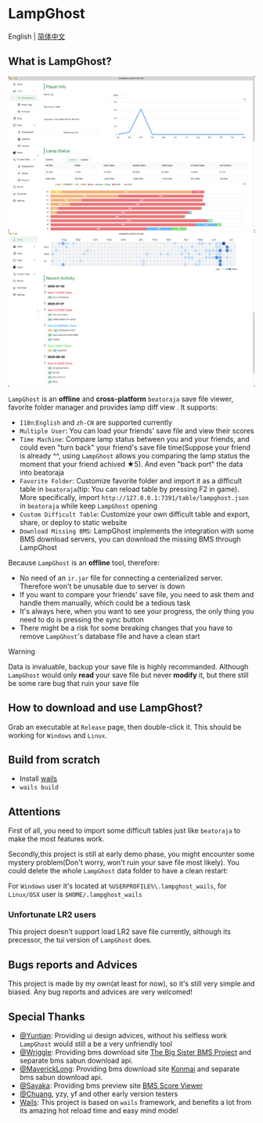 # LampGhost

English | [简体中文](./README.zh-CN.md)

## What is LampGhost?

![showcase1](./doc/showcase1.png)
![showcase2](./doc/showcase2.png)

`LampGhost` is an **offline** and **cross-platform** `beatoraja` save file viewer, favorite folder manager and provides lamp diff view . It supports:

- `I18n`:`English` and `zh-CN` are supported currently
- `Multiple User`: You can load your friends' save file and view their scores
- `Time Machine`: Compare lamp status between you and your friends, and could even "turn back" your friend's save file time(Suppose your friend is already ^^, using `LampGhost` allows you comparing the lamp status the moment that your friend achived ★5). And even "back port" the data into beatoraja
- `Favorite Folder`: Customize favorite folder and import it as a difficult table in `beatoraja`(tip: You can reload table by pressing F2 in game). More specifically, import `http://127.0.0.1:7391/table/lampghost.json` in `beatoraja` while keep `LampGhost` opening
- `Custom Difficult Table`: Customize your own difficult table and export, share, or deploy to static website
- `Download Missing BMS`: LampGhost implements the integration with some BMS download servers, you can download the missing BMS through LampGhost

Because `LampGhost` is an **offline** tool, therefore:

- No need of an `ir.jar` file for connecting a centerialized server. Therefore won't be unusable due to server is down
- If you want to compare your friends' save file, you need to ask them and handle them manually, which could be a tedious task
- It's always here, when you want to see your progress, the only thing you need to do is pressing the sync button
- There might be a risk for some breaking changes that you have to remove `LampGhost`'s database file and have a clean start

> [!warning]
>
> Data is invaluable, backup your save file is highly recommanded. Although `LampGhost` would only **read** your save file but never **modify** it, but there still be some rare bug that ruin your save file

## How to download and use LampGhost?

Grab an executable at `Release` page, then double-click it. This should be working for `Windows` and `Linux`.

## Build from scratch

- Install [wails](https://github.com/wailsapp/wails)
- `wails build`

## Attentions

First of all, you need to import some difficult tables just like `beatoraja` to make the most features work.

Secondly,this project is still at early demo phase, you might encounter some mystery problem(Don't worry, won't ruin your save file most likely). You could delete the whole `LampGhost` data folder to have a clean restart:

For `Windows` user it's located at `%USERPROFILE%\.lampghost_wails`, for `Linux/OSX` user is `$HOME/.lampghost_wails`

### Unfortunate LR2 users

This project doesn't support load LR2 save file currently, although its precessor, the tui version of `LampGhost` does.

## Bugs reports and Advices

This project is made by my own(at least for now), so it's still very simple and biased. Any bug reports and advices are very welcomed!

## Special Thanks

- [@Yuntian](https://www.github.com/Yuntian52s): Providing ui design advices, without his selfless work `LampGhost` would still a be a very unfriendly tool
- [@Wriggle](https://www.github.com/wrigglebug): Providing bms download site [The Big Sister BMS Project](https://bms.wrigglebug.xyz/) and separate bms sabun download api.
- [@MaverickLong](https://www.github.com/MaverickLong): Providing bms download site [Konmai](https://616.sb/bms/download) and separate bms sabun download api.
- [@Sayaka](https://github.com/SayakaIsBaka): Providing bms preview site [BMS Score Viewer](https://github.com/SayakaIsBaka/bms-score-viewer)
- [@Chuang](https://github.com/chuang1213), yzy, yf and other early version testers
- [Wails](https://github.com/wailsapp/wails): This project is based on `wails` framework, and benefits a lot from its amazing hot reload time and easy mind model
